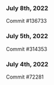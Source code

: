 ### July 8th, 2022

Commit #136733

### July 5th, 2022

Commit #314353


### July 4th, 2022

Commit #72281
